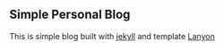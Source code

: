 ## Simple Personal Blog
This is simple blog built with [jekyll](https://github.com/jekyll/jekyll) and template [Lanyon](http://lanyon.getpoole.com/)

